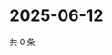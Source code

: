 # 2025-06-12

共 0 条

<!-- BEGIN ZHIHUQUESTIONS -->
<!-- 最后更新时间 Thu Jun 12 2025 23:12:37 GMT+0800 (China Standard Time) -->

<!-- END ZHIHUQUESTIONS -->
